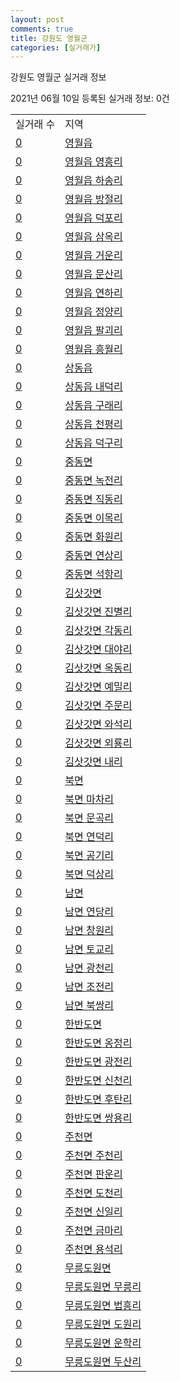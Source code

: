 ```yaml
---
layout: post
comments: true
title: 강원도 영월군
categories: [실거래가]
---
```


강원도 영월군 실거래 정보

2021년 06월 10일 등록된 실거래 정보: 0건


<table>
  <tr>
    <td>실거래 수</td>
    <td>지역</td>
  </tr>

  
  <tr>
    <td><a href="4275025000.html">0</a></td>
    <td><a href="4275025000.html">영월읍</a></td>
  </tr>
    

  <tr>
    <td><a href="4275025021.html">0</a></td>
    <td><a href="4275025021.html">영월읍 영흥리</a></td>
  </tr>
    

  <tr>
    <td><a href="4275025022.html">0</a></td>
    <td><a href="4275025022.html">영월읍 하송리</a></td>
  </tr>
    

  <tr>
    <td><a href="4275025023.html">0</a></td>
    <td><a href="4275025023.html">영월읍 방절리</a></td>
  </tr>
    

  <tr>
    <td><a href="4275025024.html">0</a></td>
    <td><a href="4275025024.html">영월읍 덕포리</a></td>
  </tr>
    

  <tr>
    <td><a href="4275025025.html">0</a></td>
    <td><a href="4275025025.html">영월읍 삼옥리</a></td>
  </tr>
    

  <tr>
    <td><a href="4275025026.html">0</a></td>
    <td><a href="4275025026.html">영월읍 거운리</a></td>
  </tr>
    

  <tr>
    <td><a href="4275025027.html">0</a></td>
    <td><a href="4275025027.html">영월읍 문산리</a></td>
  </tr>
    

  <tr>
    <td><a href="4275025028.html">0</a></td>
    <td><a href="4275025028.html">영월읍 연하리</a></td>
  </tr>
    

  <tr>
    <td><a href="4275025029.html">0</a></td>
    <td><a href="4275025029.html">영월읍 정양리</a></td>
  </tr>
    

  <tr>
    <td><a href="4275025030.html">0</a></td>
    <td><a href="4275025030.html">영월읍 팔괴리</a></td>
  </tr>
    

  <tr>
    <td><a href="4275025031.html">0</a></td>
    <td><a href="4275025031.html">영월읍 흥월리</a></td>
  </tr>
    

  <tr>
    <td><a href="4275025300.html">0</a></td>
    <td><a href="4275025300.html">상동읍</a></td>
  </tr>
    

  <tr>
    <td><a href="4275025321.html">0</a></td>
    <td><a href="4275025321.html">상동읍 내덕리</a></td>
  </tr>
    

  <tr>
    <td><a href="4275025322.html">0</a></td>
    <td><a href="4275025322.html">상동읍 구래리</a></td>
  </tr>
    

  <tr>
    <td><a href="4275025323.html">0</a></td>
    <td><a href="4275025323.html">상동읍 천평리</a></td>
  </tr>
    

  <tr>
    <td><a href="4275025324.html">0</a></td>
    <td><a href="4275025324.html">상동읍 덕구리</a></td>
  </tr>
    

  <tr>
    <td><a href="4275031000.html">0</a></td>
    <td><a href="4275031000.html">중동면</a></td>
  </tr>
    

  <tr>
    <td><a href="4275031021.html">0</a></td>
    <td><a href="4275031021.html">중동면 녹전리</a></td>
  </tr>
    

  <tr>
    <td><a href="4275031022.html">0</a></td>
    <td><a href="4275031022.html">중동면 직동리</a></td>
  </tr>
    

  <tr>
    <td><a href="4275031023.html">0</a></td>
    <td><a href="4275031023.html">중동면 이목리</a></td>
  </tr>
    

  <tr>
    <td><a href="4275031024.html">0</a></td>
    <td><a href="4275031024.html">중동면 화원리</a></td>
  </tr>
    

  <tr>
    <td><a href="4275031025.html">0</a></td>
    <td><a href="4275031025.html">중동면 연상리</a></td>
  </tr>
    

  <tr>
    <td><a href="4275031026.html">0</a></td>
    <td><a href="4275031026.html">중동면 석항리</a></td>
  </tr>
    

  <tr>
    <td><a href="4275032500.html">0</a></td>
    <td><a href="4275032500.html">김삿갓면</a></td>
  </tr>
    

  <tr>
    <td><a href="4275032521.html">0</a></td>
    <td><a href="4275032521.html">김삿갓면 진별리</a></td>
  </tr>
    

  <tr>
    <td><a href="4275032522.html">0</a></td>
    <td><a href="4275032522.html">김삿갓면 각동리</a></td>
  </tr>
    

  <tr>
    <td><a href="4275032523.html">0</a></td>
    <td><a href="4275032523.html">김삿갓면 대야리</a></td>
  </tr>
    

  <tr>
    <td><a href="4275032524.html">0</a></td>
    <td><a href="4275032524.html">김삿갓면 옥동리</a></td>
  </tr>
    

  <tr>
    <td><a href="4275032525.html">0</a></td>
    <td><a href="4275032525.html">김삿갓면 예밀리</a></td>
  </tr>
    

  <tr>
    <td><a href="4275032526.html">0</a></td>
    <td><a href="4275032526.html">김삿갓면 주문리</a></td>
  </tr>
    

  <tr>
    <td><a href="4275032527.html">0</a></td>
    <td><a href="4275032527.html">김삿갓면 와석리</a></td>
  </tr>
    

  <tr>
    <td><a href="4275032528.html">0</a></td>
    <td><a href="4275032528.html">김삿갓면 외룡리</a></td>
  </tr>
    

  <tr>
    <td><a href="4275032529.html">0</a></td>
    <td><a href="4275032529.html">김삿갓면 내리</a></td>
  </tr>
    

  <tr>
    <td><a href="4275033000.html">0</a></td>
    <td><a href="4275033000.html">북면</a></td>
  </tr>
    

  <tr>
    <td><a href="4275033021.html">0</a></td>
    <td><a href="4275033021.html">북면 마차리</a></td>
  </tr>
    

  <tr>
    <td><a href="4275033022.html">0</a></td>
    <td><a href="4275033022.html">북면 문곡리</a></td>
  </tr>
    

  <tr>
    <td><a href="4275033023.html">0</a></td>
    <td><a href="4275033023.html">북면 연덕리</a></td>
  </tr>
    

  <tr>
    <td><a href="4275033024.html">0</a></td>
    <td><a href="4275033024.html">북면 공기리</a></td>
  </tr>
    

  <tr>
    <td><a href="4275033025.html">0</a></td>
    <td><a href="4275033025.html">북면 덕상리</a></td>
  </tr>
    

  <tr>
    <td><a href="4275034000.html">0</a></td>
    <td><a href="4275034000.html">남면</a></td>
  </tr>
    

  <tr>
    <td><a href="4275034021.html">0</a></td>
    <td><a href="4275034021.html">남면 연당리</a></td>
  </tr>
    

  <tr>
    <td><a href="4275034022.html">0</a></td>
    <td><a href="4275034022.html">남면 창원리</a></td>
  </tr>
    

  <tr>
    <td><a href="4275034023.html">0</a></td>
    <td><a href="4275034023.html">남면 토교리</a></td>
  </tr>
    

  <tr>
    <td><a href="4275034024.html">0</a></td>
    <td><a href="4275034024.html">남면 광천리</a></td>
  </tr>
    

  <tr>
    <td><a href="4275034025.html">0</a></td>
    <td><a href="4275034025.html">남면 조전리</a></td>
  </tr>
    

  <tr>
    <td><a href="4275034026.html">0</a></td>
    <td><a href="4275034026.html">남면 북쌍리</a></td>
  </tr>
    

  <tr>
    <td><a href="4275035500.html">0</a></td>
    <td><a href="4275035500.html">한반도면</a></td>
  </tr>
    

  <tr>
    <td><a href="4275035521.html">0</a></td>
    <td><a href="4275035521.html">한반도면 옹정리</a></td>
  </tr>
    

  <tr>
    <td><a href="4275035522.html">0</a></td>
    <td><a href="4275035522.html">한반도면 광전리</a></td>
  </tr>
    

  <tr>
    <td><a href="4275035523.html">0</a></td>
    <td><a href="4275035523.html">한반도면 신천리</a></td>
  </tr>
    

  <tr>
    <td><a href="4275035524.html">0</a></td>
    <td><a href="4275035524.html">한반도면 후탄리</a></td>
  </tr>
    

  <tr>
    <td><a href="4275035525.html">0</a></td>
    <td><a href="4275035525.html">한반도면 쌍용리</a></td>
  </tr>
    

  <tr>
    <td><a href="4275036000.html">0</a></td>
    <td><a href="4275036000.html">주천면</a></td>
  </tr>
    

  <tr>
    <td><a href="4275036021.html">0</a></td>
    <td><a href="4275036021.html">주천면 주천리</a></td>
  </tr>
    

  <tr>
    <td><a href="4275036022.html">0</a></td>
    <td><a href="4275036022.html">주천면 판운리</a></td>
  </tr>
    

  <tr>
    <td><a href="4275036023.html">0</a></td>
    <td><a href="4275036023.html">주천면 도천리</a></td>
  </tr>
    

  <tr>
    <td><a href="4275036024.html">0</a></td>
    <td><a href="4275036024.html">주천면 신일리</a></td>
  </tr>
    

  <tr>
    <td><a href="4275036025.html">0</a></td>
    <td><a href="4275036025.html">주천면 금마리</a></td>
  </tr>
    

  <tr>
    <td><a href="4275036026.html">0</a></td>
    <td><a href="4275036026.html">주천면 용석리</a></td>
  </tr>
    

  <tr>
    <td><a href="4275038000.html">0</a></td>
    <td><a href="4275038000.html">무릉도원면</a></td>
  </tr>
    

  <tr>
    <td><a href="4275038021.html">0</a></td>
    <td><a href="4275038021.html">무릉도원면 무릉리</a></td>
  </tr>
    

  <tr>
    <td><a href="4275038022.html">0</a></td>
    <td><a href="4275038022.html">무릉도원면 법흥리</a></td>
  </tr>
    

  <tr>
    <td><a href="4275038023.html">0</a></td>
    <td><a href="4275038023.html">무릉도원면 도원리</a></td>
  </tr>
    

  <tr>
    <td><a href="4275038024.html">0</a></td>
    <td><a href="4275038024.html">무릉도원면 운학리</a></td>
  </tr>
    

  <tr>
    <td><a href="4275038025.html">0</a></td>
    <td><a href="4275038025.html">무릉도원면 두산리</a></td>
  </tr>
    


</table>
    